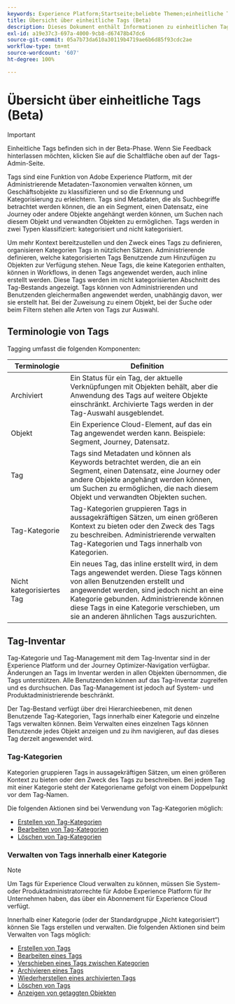 ```yaml
---
keywords: Experience Platform;Startseite;beliebte Themen;einheitliche Tags;Tags
title: Übersicht über einheitliche Tags (Beta)
description: Dieses Dokument enthält Informationen zu einheitlichen Tags in Adobe Experience Platform
exl-id: a19e37c3-697a-4000-9cb8-d67478b47dc6
source-git-commit: 05a7b73da610a30119b4719ae6b6d85f93cdc2ae
workflow-type: tm+mt
source-wordcount: '607'
ht-degree: 100%

---
```


# Übersicht über einheitliche Tags (Beta)

>[!IMPORTANT]
>
>Einheitliche Tags befinden sich in der Beta-Phase. Wenn Sie Feedback hinterlassen möchten, klicken Sie auf die Schaltfläche oben auf der Tags-Admin-Seite.

Tags sind eine Funktion von Adobe Experience Platform, mit der Administrierende Metadaten-Taxonomien verwalten können, um Geschäftsobjekte zu klassifizieren und so die Erkennung und Kategorisierung zu erleichtern. Tags sind Metadaten, die als Suchbegriffe betrachtet werden können, die an ein Segment, einen Datensatz, eine Journey oder andere Objekte angehängt werden können, um Suchen nach diesem Objekt und verwandten Objekten zu ermöglichen. Tags werden in zwei Typen klassifiziert: kategorisiert und nicht kategorisiert.

Um mehr Kontext bereitzustellen und den Zweck eines Tags zu definieren, organisieren Kategorien Tags in nützlichen Sätzen. Administrierende definieren, welche kategorisierten Tags Benutzende zum Hinzufügen zu Objekten zur Verfügung stehen. Neue Tags, die keine Kategorien enthalten, können in Workflows, in denen Tags angewendet werden, auch inline erstellt werden. Diese Tags werden im nicht kategorisierten Abschnitt des Tag-Bestands angezeigt. Tags können von Administrierenden und Benutzenden gleichermaßen angewendet werden, unabhängig davon, wer sie erstellt hat. Bei der Zuweisung zu einem Objekt, bei der Suche oder beim Filtern stehen alle Arten von Tags zur Auswahl.

## Terminologie von Tags

Tagging umfasst die folgenden Komponenten:

| Terminologie | Definition |
| --- | --- |
| Archiviert | Ein Status für ein Tag, der aktuelle Verknüpfungen mit Objekten behält, aber die Anwendung des Tags auf weitere Objekte einschränkt.  Archivierte Tags werden in der Tag-Auswahl ausgeblendet. |
| Objekt | Ein Experience Cloud-Element, auf das ein Tag angewendet werden kann.  Beispiele: Segment, Journey, Datensatz. |
| Tag | Tags sind Metadaten und können als Keywords betrachtet werden, die an ein Segment, einen Datensatz, eine Journey oder andere Objekte angehängt werden können, um Suchen zu ermöglichen, die nach diesem Objekt und verwandten Objekten suchen. |
| Tag-Kategorie | Tag-Kategorien gruppieren Tags in aussagekräftigen Sätzen, um einen größeren Kontext zu bieten oder den Zweck des Tags zu beschreiben.  Administrierende verwalten Tag-Kategorien und Tags innerhalb von Kategorien. |
| Nicht kategorisiertes Tag | Ein neues Tag, das inline erstellt wird, in dem Tags angewendet werden. Diese Tags können von allen Benutzenden erstellt und angewendet werden, sind jedoch nicht an eine Kategorie gebunden.  Administrierende können diese Tags in eine Kategorie verschieben, um sie an anderen ähnlichen Tags auszurichten. |

## Tag-Inventar

Tag-Kategorie und Tag-Management mit dem Tag-Inventar sind in der Experience Platform und der Journey Optimizer-Navigation verfügbar. Änderungen an Tags im Inventar werden in allen Objekten übernommen, die Tags unterstützen. Alle Benutzenden können auf das Tag-Inventar zugreifen und es durchsuchen. Das Tag-Management ist jedoch auf System- und Produktadministrierende beschränkt.

Der Tag-Bestand verfügt über drei Hierarchieebenen, mit denen Benutzende Tag-Kategorien, Tags innerhalb einer Kategorie und einzelne Tags verwalten können. Beim Verwalten eines einzelnen Tags können Benutzende jedes Objekt anzeigen und zu ihm navigieren, auf das dieses Tag derzeit angewendet wird.

### Tag-Kategorien

Kategorien gruppieren Tags in aussagekräftigen Sätzen, um einen größeren Kontext zu bieten oder den Zweck des Tags zu beschreiben. Bei jedem Tag mit einer Kategorie steht der Kategoriename gefolgt von einem Doppelpunkt vor dem Tag-Namen.

Die folgenden Aktionen sind bei Verwendung von Tag-Kategorien möglich:

* [Erstellen von Tag-Kategorien](./ui/tags-categories.md#create-tag-category)
* [Bearbeiten von Tag-Kategorien](./ui/tags-categories.md#edit-tag-category-edit-tag-category)
* [Löschen von Tag-Kategorien](./ui/tags-categories.md#delete-tag-category-delete-tag-category)

### Verwalten von Tags innerhalb einer Kategorie

>[!NOTE]
>
>Um Tags für Experience Cloud verwalten zu können, müssen Sie System- oder Produktadministratorrechte für Adobe Experience Platform für Ihr Unternehmen haben, das über ein Abonnement für Experience Cloud verfügt.

Innerhalb einer Kategorie (oder der Standardgruppe „Nicht kategorisiert“) können Sie Tags erstellen und verwalten. Die folgenden Aktionen sind beim Verwalten von Tags möglich:

* [Erstellen von Tags](./ui/managing-tags.md#create-a-tag-create-tag)
* [Bearbeiten eines Tags](./ui/managing-tags.md#edit-a-tag-edit-tag)
* [Verschieben eines Tags zwischen Kategorien](./ui/managing-tags.md#move-a-tag-between-categories-move-tag)
* [Archivieren eines Tags](./ui/managing-tags.md#archive-a-tag-archive-tag)
* [Wiederherstellen eines archivierten Tags](./ui/managing-tags.md#restore-an-archived-tag-restore-archived-tag)
* [Löschen von Tags](./ui/managing-tags.md#delete-a-tag-delete-tag)
* [Anzeigen von getaggten Objekten](./ui/managing-tags.md#viewing-tagged-objects-view-tagged)
